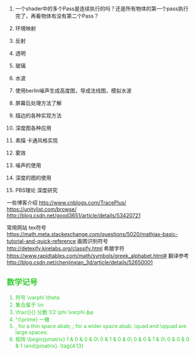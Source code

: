 1. 一个shader中的多个Pass是连续执行的吗？还是所有物体的第一个pass执行完了，再看物体有没有第二个Pass？


1. 环境映射
2. 反射
3. 透明
4. 玻璃
5. 水波
6. 使用berlin噪声生成高度图，导成法线图，模拟水波

1. 屏幕后处理方法了解
1. 描边的各种实现方法
2. 深度图各种应用

1. 素描 卡通风格实现
2. 雾效
3. 噪声的使用
4. 深度的图的使用

1. PBS理论 深度研究



一些博客介绍
http://www.cnblogs.com/TracePlus/
https://unitylist.com/browse/
http://blog.csdn.net/good3651/article/details/53420721

常用网站
tex符号  https://math.meta.stackexchange.com/questions/5020/mathjax-basic-tutorial-and-quick-reference
画图识别符号 http://detexify.kirelabs.org/classify.html
希腊字符 https://www.rapidtables.com/math/symbols/greek_alphabet.html#
翻译参考
http://blog.csdn.net/chenjinxian_3d/article/details/52650001

<font color="tomato">
<font color="limegreen">

## 数学记号
1. 符号 \varphi \theta
2. 集合属于 \in 
3. \frac{}{} 分数 1/2 \phi \varphi  ϕφ
4. ^{\prime} 一撇
5.  \, for a thin space abab; \; for a wider space abab.  \quad and \qquad are large spaces: 
6. 矩阵
\begin{pmatrix}
1 & 0 & 0 & 0\\
0 & 1 & 0 & 0\\
0 & 0 & 1 & 0\\
0 & 0 & 0 & 1
\end{pmatrix}.  \tag{4.13}